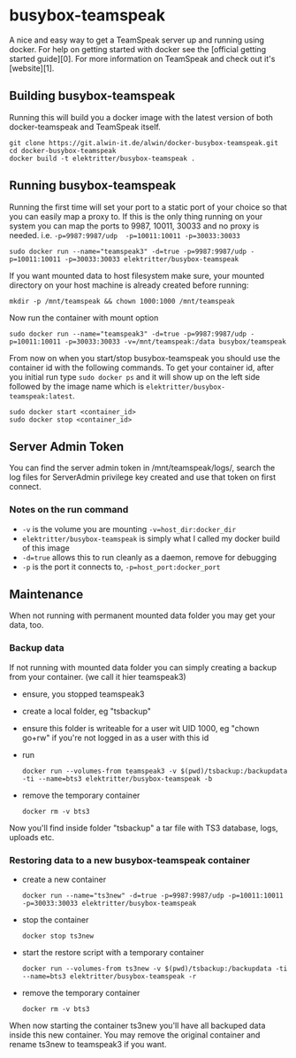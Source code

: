# busybox-teamspeak

A nice and easy way to get a TeamSpeak server up and running using docker. For
help on getting started with docker see the [official getting started guide][0].
For more information on TeamSpeak and check out it's [website][1].


## Building busybox-teamspeak

Running this will build you a docker image with the latest version of both
docker-teamspeak and TeamSpeak itself.

    git clone https://git.alwin-it.de/alwin/docker-busybox-teamspeak.git
    cd docker-busybox-teamspeak
    docker build -t elektritter/busybox-teamspeak .


## Running busybox-teamspeak

Running the first time will set your port to a static port of your choice so
that you can easily map a proxy to. If this is the only thing running on your
system you can map the ports to 9987, 10011, 30033 and no proxy is needed. i.e.
`-p=9987:9987/udp  -p=10011:10011 -p=30033:30033`
    
    sudo docker run --name="teamspeak3" -d=true -p=9987:9987/udp -p=10011:10011 -p=30033:30033 elektritter/busybox-teamspeak

If you want mounted data to host filesystem make sure, your mounted directory on your host machine is already created before running:
    
    mkdir -p /mnt/teamspeak && chown 1000:1000 /mnt/teamspeak

Now run the container with mount option

    sudo docker run --name="teamspeak3" -d=true -p=9987:9987/udp -p=10011:10011 -p=30033:30033 -v=/mnt/teamspeak:/data busybox/teamspeak

From now on when you start/stop busybox-teamspeak you should use the container id
with the following commands. To get your container id, after you initial run
type `sudo docker ps` and it will show up on the left side followed by the image
name which is `elektritter/busybox-teamspeak:latest`.

    sudo docker start <container_id>
    sudo docker stop <container_id>


## Server Admin Token

You can find the server admin token in /mnt/teamspeak/logs/, search the log
files for ServerAdmin privilege key created and use that token on first connect.


### Notes on the run command

 + `-v` is the volume you are mounting `-v=host_dir:docker_dir`
 + `elektritter/busybox-teamspeak` is simply what I called my docker build of this image
 + `-d=true` allows this to run cleanly as a daemon, remove for debugging
 + `-p` is the port it connects to, `-p=host_port:docker_port`


## Maintenance

When not running with permanent mounted data folder you may get your data, too.

### Backup data

If not running with mounted data folder you can simply creating a backup from your container. (we call it hier teamspeak3)

* ensure, you stopped teamspeak3
* create a local folder, eg "tsbackup"
* ensure this folder is writeable for a user wit UID 1000, eg "chown go+rw" if you're not logged in as a user with this id
* run 

    `docker run --volumes-from teamspeak3 -v $(pwd)/tsbackup:/backupdata -ti --name=bts3 elektritter/busybox-teamspeak -b`

* remove the temporary container 

    `docker rm -v bts3`

Now you'll find inside folder "tsbackup" a tar file with TS3 database, logs, uploads etc.

### Restoring data to a new busybox-teamspeak container

* create a new container

    `docker run --name="ts3new" -d=true -p=9987:9987/udp -p=10011:10011 -p=30033:30033 elektritter/busybox-teamspeak`

* stop the container

    `docker stop ts3new`

* start the restore script with a temporary container

    `docker run --volumes-from ts3new -v $(pwd)/tsbackup:/backupdata -ti --name=bts3 elektritter/busybox-teamspeak -r`

* remove the temporary container 

    `docker rm -v bts3`

When now starting the container ts3new you'll have all backuped data inside this new container. You may remove the original container and rename ts3new to teamspeak3 if you want.
